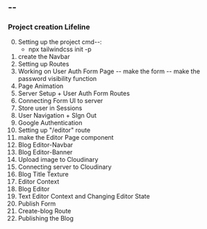 #

## --

### Project creation Lifeline

0. Setting up the project
   cmd--:
   - npx tailwindcss init -p
1. create the Navbar
2. Setting up Routes
3. Working on User Auth Form Page
   -- make the form
   -- make the password visibility function
4. Page Animation
5. Server Setup + User Auth Form Routes
6. Connecting Form UI to server
7. Store user in Sessions
8. User Navigation + SIgn Out
9. Google Authentication
10. Setting up "/editor" route
11. make the Editor Page component
12. Blog Editor-Navbar
13. Blog Editor-Banner
14. Upload image to Cloudinary
15. Connecting server to Cloudinary
16. Blog Title Texture
17. Editor Context
18. Blog Editor
19. Text Editor Context and Changing Editor State
20. Publish Form
21. Create-blog Route
22. Publishing the Blog
